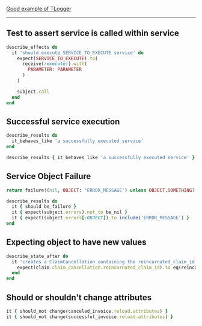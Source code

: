 [Good example of TLogger](https://github.com/SonderMindOrg/sonder-rails/blob/develop/services/sondermind_billing/lib/sondermind/billing/services/transfer/transfer.rb#L62-L94)

---

## Test to assert service is called within service

```rb
describe_effects do
  it 'should execute SERVICE_TO_EXECUTE service' do
    expect(SERVICE_TO_EXECUTE).to(
      receive(:execute!).with(
        PARAMETER: PARAMETER
      )
    )

    subject.call
  end
end
```

## Successful service execution

```rb
describe_results do
  it_behaves_like 'a successfully executed service'
end
```

```rb
describe_results { it_behaves_like 'a successfully executed service' }
```

## Service Object Failure

```rb
return failure!(nil, OBJECT: 'ERROR_MESSAGE') unless OBJECT.SOMETHING?

describe_results do
  it { should be_failure }
  it { expect(subject.errors).not_to be_nil }
  it { expect(subject.errors[:OBJECT]).to include('ERROR_MESSAGE') }
end
```

## Expecting object to have new values

```rb
describe_state_after do
  it 'creates a ClaimCancellation containing the reincarnated_claim_id' do
    expect(claim.claim_cancellation.reincarnated_claim_id).to eq(reincarnated_claim.id)
  end
end
```

## Should or shouldn't change attributes

```rb
it { should_not change(canceled_invoice.reload.attributes) }
it { should_not change(successful_invoice.reload.attributes) }
```